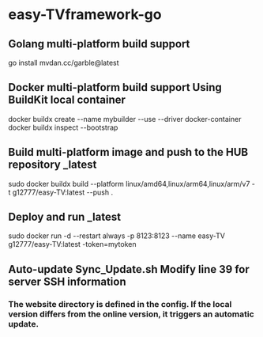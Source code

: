# easy-TVframework-go

## Golang multi-platform build support
go install mvdan.cc/garble@latest

## Docker multi-platform build support Using BuildKit local container
docker buildx create --name mybuilder --use --driver docker-container  
docker buildx inspect --bootstrap

## Build multi-platform image and push to the HUB repository _latest
sudo docker buildx build --platform linux/amd64,linux/arm64,linux/arm/v7 -t g12777/easy-TV:latest --push .

## Deploy and run _latest
sudo docker run -d --restart always -p 8123:8123 --name easy-TV g12777/easy-TV:latest -token=mytoken

## Auto-update Sync_Update.sh Modify line 39 for server SSH information
### The website directory is defined in the config. If the local version differs from the online version, it triggers an automatic update.
